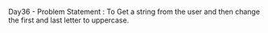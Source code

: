 Day36 - Problem Statement : To Get a string from the user and then change the first and last letter to uppercase.

